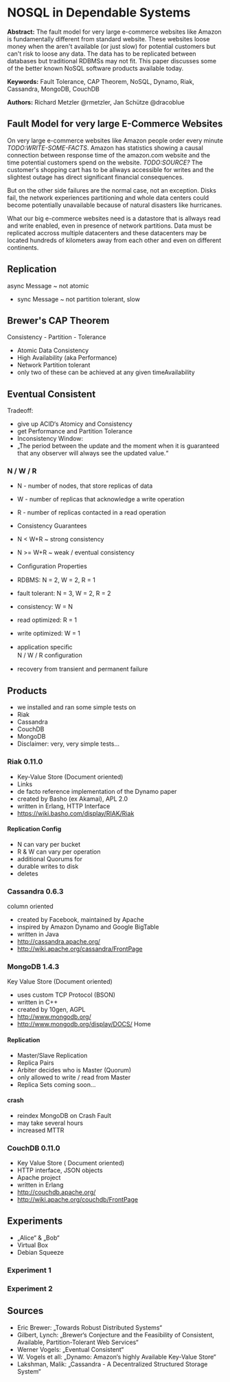 # NOSQL in Dependable Systems

__Abstract:__
The fault model for very large e-commerce websites like Amazon is fundamentally different from standard website. These websites loose money when the aren't available (or just slow) for potential customers but can't risk to loose any data. The data has to be replicated between databases but traditional RDBMSs may not fit.
This paper discusses some of the better known NoSQL software products available today.


__Keywords:__
Fault Tolerance, CAP Theorem, NoSQL, Dynamo, Riak, Cassandra, MongoDB, CouchDB

__Authors:__ 
Richard Metzler @rmetzler, Jan Schütze @dracoblue




## Fault Model for very large E-Commerce Websites
On very large e-commerce websites like Amazon people order every minute _TODO:WRITE-SOME-FACTS_. Amazon has statistics showing a causal connection between response time of the amazon.com website and the time potential customers spend on the website. _TODO:SOURCE?_
The customer's shopping cart has to be allways accessible for writes and the slightest outage has direct significant financial consequences.

But on the other side failures are the normal case, not an exception. Disks fail, the network experiences partitioning and whole data centers could become potentially unavailable because of natural disasters like hurricanes. 

What our big e-commerce websites need is a datastore that is allways read and write enabled, even in presence of network partitions. Data must be replicated accross multiple datacenters and these datacenters may be located hundreds of kilometers away from each other and even on different continents.


## Replication
async Message ~ not atomic 
+ sync Message ~ not partition tolerant, slow 

## Brewer's CAP Theorem

Consistency - Partition - Tolerance 


+  Atomic Data Consistency 
+  High Availability (aka Performance) 
+  Network Partition tolerant 
+ only two of these can be achieved at any given timeAvailability 


## Eventual Consistent

Tradeoff: 
+  give up ACID‘s Atomicy and Consistency 
+  get Performance and Partition Tolerance 
+  Inconsistency Window: 
+  „The period between the update and the 
moment when it is guaranteed that any 
observer will always see the updated value.“ 


### N / W / R

+  N - number of nodes, that store replicas of data 
+  W - number of replicas that acknowledge a write operation 
+  R - number of replicas contacted in a read operation 
+  Consistency Guarantees 
+  N < W+R ~ strong consistency 
+  N >= W+R ~ weak / eventual consistency 

+ Conﬁguration Properties 
+ RDBMS: N = 2, W = 2, R = 1 
+ fault tolerant: N = 3, W = 2, R = 2 
+ consistency:  W = N 
+ read optimized: R = 1 
+ write optimized: W = 1

+  application speciﬁc     
N / W / R conﬁguration 
+  recovery from transient 
and permanent failure

## Products

+ we installed and ran some simple tests on 
+ Riak 
+ Cassandra 
+ CouchDB 
+ MongoDB 
+ Disclaimer: very, very simple tests...

### Riak 0.11.0

+ Key-Value Store (Document oriented) 
+ Links 
+ de facto reference implementation of the 
Dynamo paper 
+ created by Basho (ex Akamai), APL 2.0 
+ written in Erlang, HTTP Interface 
+ https://wiki.basho.com/display/RIAK/Riak

#### Replication Config

+ N can vary per bucket 
+ R & W can vary per operation 
+ additional Quorums for 
+ durable writes to disk 
+ deletes


### Cassandra 0.6.3
column oriented 
+ created by Facebook, maintained by Apache 
+ inspired by Amazon Dynamo and Google BigTable 
+ written in Java 
+ http://cassandra.apache.org/ 
+ http://wiki.apache.org/cassandra/FrontPage

### MongoDB 1.4.3

Key Value Store (Document oriented) 
+ uses custom TCP Protocol (BSON) 
+ written in C++ 
+ created by 10gen, AGPL 
+ http://www.mongodb.org/ 
+ http://www.mongodb.org/display/DOCS/ 
Home 

#### Replication
+ Master/Slave Replication 
+ Replica Pairs 
+ Arbiter decides who is Master (Quorum) 
+ only allowed to write / read from Master 
+ Replica Sets coming soon...

#### crash
+ reindex MongoDB on Crash Fault 
+ may take several hours 
+ increased MTTR

### CouchDB 0.11.0

+ Key Value Store ( Document oriented) 
+ HTTP interface, JSON objects 
+ Apache project 
+ written in Erlang 
+ http://couchdb.apache.org/ 
+ http://wiki.apache.org/couchdb/FrontPage 

## Experiments
+  „Alice“ & „Bob“ 
+  Virtual Box 
+  Debian Squeeze 

### Experiment 1

### Experiment 2

## Sources
+ Eric Brewer: „Towards Robust Distributed Systems“ 
+ Gilbert, Lynch: „Brewer‘s Conjecture and the Feasibility of Consistent, Available, Partition-Tolerant Web Services“
+ Werner Vogels: „Eventual Consistent“ 
+ W.  Vogels et all: „Dynamo:  Amazon‘s highly Available Key-Value Store“ 
+ Lakshman, Malik: „Cassandra - A Decentralized Structured Storage System“ 
